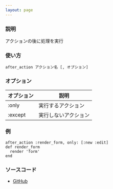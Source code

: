 ```yaml
---
layout: page
---
```

### 説明
アクションの後に処理を実行

### 使い方
    after_action アクション名 [, オプション]

### オプション

オプション   | 説明
--------|-----------
:only   | 実行するアクション
:except | 実行しないアクション

### 例
    after_action :render_form, only: [:new :edit]
    def render_form
      render 'form'
    end


### ソースコード
* [GitHub](https://github.com/rails/rails/blob/f33d52c95217212cbacc8d5e44b5a8e3cdc6f5b3/actionpack/lib/abstract_controller/callbacks.rb#L147)